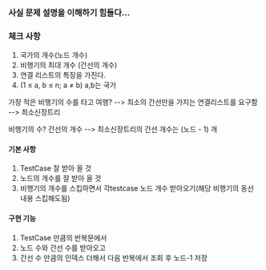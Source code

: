 ### 사실 문제 설명을 이해하기 힘들다...

###  체크 사항
1. 국가의 개수(노드 개수)
2. 비행기의 최대 개수 (간선의 개수)
3. 연결 리스트의 특징을 가진다.
4. (1 ≤ a, b ≤ n; a ≠ b) a,b는 국가

가장 적은 비행기의 수를 타고 여행?
--> 최소의 간선만을 가지는 연결리스트를 요구함 --> 최소신장트리

비행기의 수?
간선의 개수 --> 최소신장트리의 간선 개수는 (노드 - 1) 개

#### 기본 사항
1. TestCase 잘 받아 올 것
2. 노드의 개수를 잘 받아 올 것
3. 비행기의 개수를 스킵하면서 각testcase 노드 개수 받아오기(해당 비행기의 동선 내용 스킵해도됨)

#### 구현 기능
1. TestCase 만큼의 반복문에서
2. 노드 수와 간선 수를 받아오고 
3. 간선 수 만큼의 인덱스 더해서 다음 반복에서 조회 후 노드-1  저장
